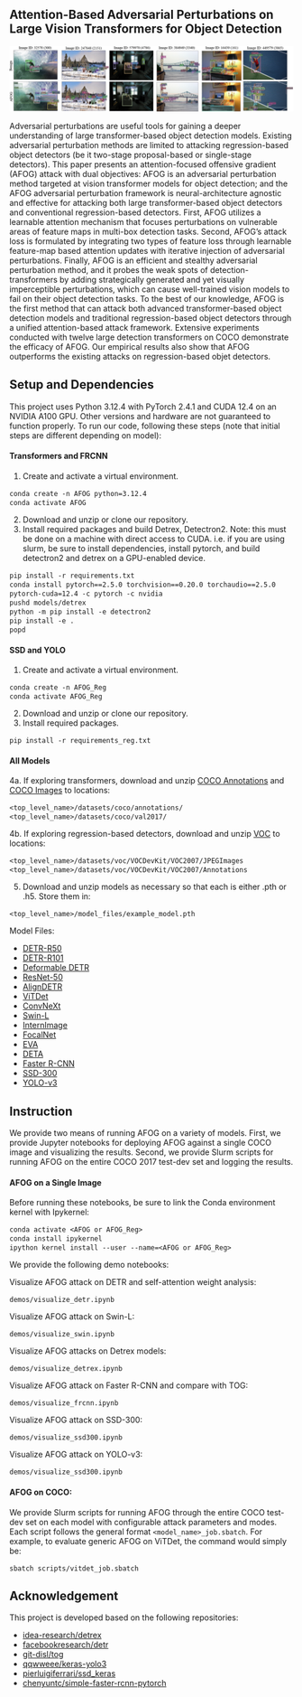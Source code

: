 ## Attention-Based Adversarial Perturbations on Large Vision Transformers for Object Detection

![](assets/examples.png)

Adversarial perturbations are useful tools for gaining a deeper understanding of large transformer-based object detection models. Existing adversarial perturbation methods are limited to attacking regression-based object detectors (be it two-stage proposal-based or single-stage detectors). This paper presents an attention-focused offensive gradient (AFOG) attack with dual objectives: AFOG is an adversarial perturbation method targeted at vision transformer models for object detection; and the AFOG adversarial perturbation framework is neural-architecture agnostic and effective for attacking both large transformer-based object detectors and conventional regression-based detectors. First, AFOG utilizes a learnable attention mechanism that focuses perturbations on vulnerable areas of feature maps in multi-box detection tasks. Second, AFOG’s attack loss is formulated by integrating two types of feature loss through learnable feature-map based attention updates with iterative injection of adversarial perturbations. Finally, AFOG is an efficient and stealthy adversarial perturbation method, and it probes the weak spots of detection-transformers by adding strategically generated and yet visually imperceptible perturbations, which can cause well-trained vision models to fail on their object detection tasks. To the best of our knowledge, AFOG is the first method that can attack both advanced transformer-based object detection models and traditional regression-based object detectors through a unified attention-based attack framework. Extensive experiments conducted with twelve large detection transformers on COCO demonstrate the efficacy of AFOG. Our empirical results also show that AFOG outperforms the existing attacks on regression-based objet detectors.

## Setup and Dependencies
This project uses Python 3.12.4 with PyTorch 2.4.1 and CUDA 12.4 on an NVIDIA A100 GPU. Other versions and hardware are not guaranteed to function properly. To run our code, following these steps (note that initial steps are different depending on model):

#### Transformers and FRCNN

1. Create and activate a virtual environment.
```
conda create -n AFOG python=3.12.4
conda activate AFOG
```
2. Download and unzip or clone our repository.
3. Install required packages and build Detrex, Detectron2. Note: this must be done on a machine with direct access to CUDA. i.e. if you are using slurm, be sure to install dependencies, install pytorch, and build detectron2 and detrex on a GPU-enabled device. 
```
pip install -r requirements.txt
conda install pytorch==2.5.0 torchvision==0.20.0 torchaudio==2.5.0 pytorch-cuda=12.4 -c pytorch -c nvidia
pushd models/detrex
python -m pip install -e detectron2
pip install -e .
popd
```

#### SSD and YOLO

1. Create and activate a virtual environment.
```
conda create -n AFOG_Reg
conda activate AFOG_Reg
```
2. Download and unzip or clone our repository.
3. Install required packages.
```
pip install -r requirements_reg.txt
```

#### All Models
4a. If exploring transformers, download and unzip [COCO Annotations](http://images.cocodataset.org/annotations/annotations_trainval2017.zip) and [COCO Images](http://images.cocodataset.org/zips/val2017.zip) to locations:
```
<top_level_name>/datasets/coco/annotations/
<top_level_name>/datasets/coco/val2017/
```

4b. If exploring regression-based detectors, download and unzip [VOC](http://host.robots.ox.ac.uk/pascal/VOC/voc2007/VOCtest_06-Nov-2007.tar) to locations:

```
<top_level_name>/datasets/voc/VOCDevKit/VOC2007/JPEGImages
<top_level_name>/datasets/voc/VOCDevKit/VOC2007/Annotations
```

5. Download and unzip models as necessary so that each is either .pth or .h5. Store them in:
```
<top_level_name>/model_files/example_model.pth
```

Model Files:
* [DETR-R50](https://dl.fbaipublicfiles.com/detr/detr-r50-e632da11.pth)
* [DETR-R101](https://dl.fbaipublicfiles.com/detr/detr-r101-2c7b67e5.pth)
* [Deformable DETR](https://drive.google.com/file/d/1nDWZWHuRwtwGden77NLM9JoWe-YisJnA/view?usp=sharing)
* [ResNet-50](https://github.com/IDEA-Research/detrex-storage/releases/download/v0.2.0/dino_r50_4scale_12ep_49_2AP.pth)
* [AlignDETR](https://drive.google.com/file/d/1zQYe78fDdCmK3nwbAWYLvGCdQCFsTqoX/view?usp=share_link)
* [ViTDet](https://github.com/IDEA-Research/detrex-storage/releases/download/v0.2.1/dino_vitdet_base_4scale_50ep.pth)
* [ConvNeXt](https://github.com/IDEA-Research/detrex-storage/releases/download/v0.4.0/dino_convnext_large_384_4scale_12ep.pth)
* [Swin-L](https://drive.google.com/drive/folders/1qD5m1NmK0kjE5hh-G17XUX751WsEG-h_?usp=sharing)
* [InternImage](https://github.com/IDEA-Research/detrex-storage/releases/download/v0.4.0/dino_internimage_large_4scale_12ep.pth)
* [FocalNet](https://github.com/IDEA-Research/detrex-storage/releases/download/v0.2.1/dino_focalnet_large_lrf_384_fl4_5scale_12ep.pth)
* [EVA](https://huggingface.co/IDEA-CVR/DINO-EVA/resolve/main/dino_eva_01_o365_finetune_1280_lsj_augmentation_4scale_12ep.pth)
* [DETA](https://github.com/IDEA-Research/detrex-storage/releases/download/v0.3.0/converted_deta_swin_o365_finetune.pth)
* [Faster R-CNN](https://github.com/git-disl/TOG/releases/download/pm-v1.0/FRCNN.pth)
* [SSD-300](https://github.com/git-disl/TOG/releases/download/pm-v1.0/SSD300.h5)
* [YOLO-v3](https://github.com/git-disl/TOG/releases/download/pm-v1.0/YOLOv3_Darknet53.h5)


## Instruction
We provide two means of running AFOG on a variety of models. First, we provide Jupyter notebooks for deploying AFOG against a single COCO image and visualizing the results. Second, we provide Slurm scripts for running AFOG on the entire COCO 2017 test-dev set and logging the results.

#### AFOG on a Single Image
Before running these notebooks, be sure to link the Conda environment kernel with Ipykernel:

```
conda activate <AFOG or AFOG_Reg>
conda install ipykernel                                    
ipython kernel install --user --name=<AFOG or AFOG_Reg>
```

We provide the following demo notebooks:

Visualize AFOG attack on DETR and self-attention weight analysis:
```
demos/visualize_detr.ipynb
```
Visualize AFOG attack on Swin-L:
```
demos/visualize_swin.ipynb
```
Visualize AFOG attacks on Detrex models:
```
demos/visualize_detrex.ipynb
```
Visualize AFOG attack on Faster R-CNN and compare with TOG:
```
demos/visualize_frcnn.ipynb
```
Visualize AFOG attack on SSD-300:
```
demos/visualize_ssd300.ipynb
```
Visualize AFOG attack on YOLO-v3:
```
demos/visualize_ssd300.ipynb
```

#### AFOG on COCO:
We provide Slurm scripts for running AFOG through the entire COCO test-dev set on each model with configurable attack parameters and modes. Each script follows the general format `<model_name>_job.sbatch`. For example, to evaluate generic AFOG on ViTDet, the command would simply be:
```
sbatch scripts/vitdet_job.sbatch
```


## Acknowledgement
This project is developed based on the following repositories:
* [idea-research/detrex](https://github.com/IDEA-Research/detrex/tree/main?tab=readme-ov-file)
* [facebookresearch/detr](https://github.com/facebookresearch/detr)
* [git-disl/tog](https://github.com/git-disl/TOG/tree/master)
* [qqwweee/keras-yolo3](https://github.com/qqwweee/keras-yolo3)
* [pierluigiferrari/ssd_keras](https://github.com/pierluigiferrari/ssd_keras)
* [chenyuntc/simple-faster-rcnn-pytorch](https://github.com/chenyuntc/simple-faster-rcnn-pytorch)
